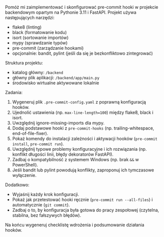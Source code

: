 Pomóż mi zaimplementować i skonfigurować pre-commit hooki w projekcie backendowym opartym na Pythonie 3.11 i FastAPI. Projekt używa następujących narzędzi:

- flake8 (linting)
- black (formatowanie kodu)
- isort (sortowanie importów)
- mypy (sprawdzanie typów)
- pre-commit (zarządzanie hookami)
- opcjonalnie: bandit, pylint (jeśli da się je bezkonfliktowo zintegrować)

Struktura projektu:

- katalog główny: `/backend`
- główny plik aplikacji: `/backend/app/main.py`
- środowisko wirtualne aktywowane lokalnie

Zadania:

1. Wygeneruj plik `.pre-commit-config.yaml` z poprawną konfiguracją hooków.
2. Ujednolić ustawienia (np. `max-line-length=100`) między flake8, black i isort.
3. Uwzględnij ignore-missing-imports dla mypy.
4. Dodaj podstawowe hooki z `pre-commit-hooks` (np. trailing-whitespace, end-of-file-fixer).
5. Pokaż komendy do instalacji zależności i aktywacji hooków (`pre-commit install`, `pre-commit run`).
6. Uwzględnij typowe problemy konfiguracyjne i ich rozwiązania (np. konflikt długości linii, błędy dekoratorów FastAPI).
7. Zadbaj o kompatybilność z systemem Windows (np. brak `&&` w PowerShell).
8. Jeśli bandit lub pylint powodują konflikty, zaproponuj ich tymczasowe wyłączenie.

Dodatkowo:

- Wyjaśnij każdy krok konfiguracji.
- Pokaż jak przetestować hooki ręcznie (`pre-commit run --all-files`) i automatycznie (`git commit`).
- Zadbaj o to, by konfiguracja była gotowa do pracy zespołowej (czytelna, stabilna, bez fałszywych błędów).

Na końcu wygeneruj checklistę wdrożenia i podsumowanie działania hooków.
